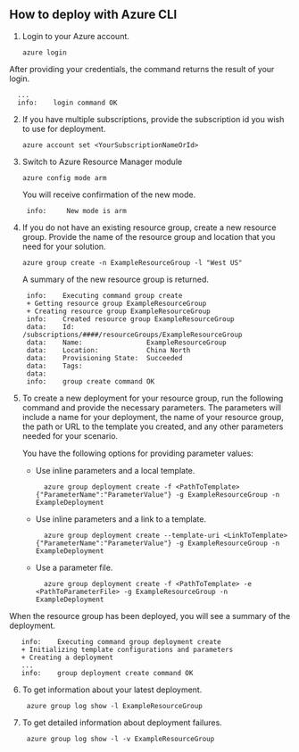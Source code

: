 ## How to deploy with Azure CLI

1. Login to your Azure account.

    ```
    azure login
    ```

  After providing your credentials, the command returns the result of your login.

  ```
    ...
    info:    login command OK
  ```

2. If you have multiple subscriptions, provide the subscription id you wish to use for deployment.

    ```
    azure account set <YourSubscriptionNameOrId>
    ```

3. Switch to Azure Resource Manager module

    ```
    azure config mode arm
    ```

   You will receive confirmation of the new mode.

   ```
    info:     New mode is arm
   ```

4. If you do not have an existing resource group, create a new resource group. Provide the name of the resource group and location that you need for your solution.

    ```
    azure group create -n ExampleResourceGroup -l "West US"
    ```

   A summary of the new resource group is returned.

   ```
    info:    Executing command group create
    + Getting resource group ExampleResourceGroup
    + Creating resource group ExampleResourceGroup
    info:    Created resource group ExampleResourceGroup
    data:    Id:                  /subscriptions/####/resourceGroups/ExampleResourceGroup
    data:    Name:                ExampleResourceGroup
    data:    Location:            China North
    data:    Provisioning State:  Succeeded
    data:    Tags:
    data:
    info:    group create command OK
   ```

5. To create a new deployment for your resource group, run the following command and provide the necessary parameters. The parameters will include a name for your deployment, the name of your resource group, the path or URL to the template you created, and any other parameters needed for your scenario.

   You have the following options for providing parameter values:

   - Use inline parameters and a local template.

       ```
         azure group deployment create -f <PathToTemplate> {"ParameterName":"ParameterValue"} -g ExampleResourceGroup -n ExampleDeployment
       ```

   - Use inline parameters and a link to a template.

       ```
         azure group deployment create --template-uri <LinkToTemplate> {"ParameterName":"ParameterValue"} -g ExampleResourceGroup -n ExampleDeployment
       ```

   - Use a parameter file.

       ```
         azure group deployment create -f <PathToTemplate> -e <PathToParameterFile> -g ExampleResourceGroup -n ExampleDeployment
       ```

  When the resource group has been deployed, you will see a summary of the deployment.

  ```
     info:    Executing command group deployment create
     + Initializing template configurations and parameters
     + Creating a deployment
     ...
     info:    group deployment create command OK
  ```

6. To get information about your latest deployment.

    ```
     azure group log show -l ExampleResourceGroup
    ```

7. To get detailed information about deployment failures.

    ```
     azure group log show -l -v ExampleResourceGroup
    ```